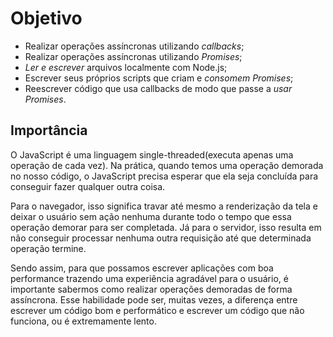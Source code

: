 # Objetivo
- Realizar operações assíncronas utilizando *callbacks*;
- Realizar operações assíncronas utilizando *Promises*;
- *Ler e escrever* arquivos localmente com Node.js;
- Escrever seus próprios scripts que criam e *consomem Promises*;
- Reescrever código que usa callbacks de modo que passe a *usar Promises*.


## Importância
O JavaScript é uma linguagem single-threaded(executa apenas uma operação de cada vez). Na prática, quando temos uma operação demorada no nosso código, o JavaScript precisa esperar que ela seja concluída para conseguir fazer qualquer outra coisa.

Para o navegador, isso significa travar até mesmo a renderização da tela e deixar o usuário sem ação nenhuma durante todo o tempo que essa operação demorar para ser completada. Já para o servidor, isso resulta em não conseguir processar nenhuma outra requisição até que determinada operação termine.

Sendo assim, para que possamos escrever aplicações com boa performance trazendo uma experiência agradável para o usuário, é importante sabermos como realizar operações demoradas de forma assíncrona. Esse habilidade pode ser, muitas vezes, a diferença entre escrever um código bom e performático e escrever um código que não funciona, ou é extremamente lento.
